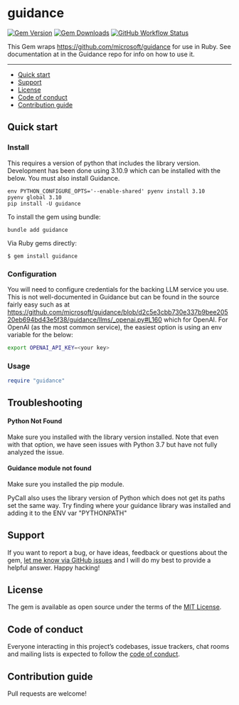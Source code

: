 # guidance

[![Gem Version](https://img.shields.io/gem/v/guidance)](https://rubygems.org/gems/guidance)
[![Gem Downloads](https://img.shields.io/gem/dt/guidance)](https://www.ruby-toolbox.com/projects/guidance)
[![GitHub Workflow Status](https://img.shields.io/github/actions/workflow/status/Unsupervisedcom/guideance-rails/ci.yml)](https://github.com/Unsupervisedcom/guideance-rails/actions/workflows/ci.yml)

This Gem wraps https://github.com/microsoft/guidance for use in Ruby.
See documentation at in the Guidance repo for info on how to use it.

---

- [Quick start](#quick-start)
- [Support](#support)
- [License](#license)
- [Code of conduct](#code-of-conduct)
- [Contribution guide](#contribution-guide)

## Quick start
### Install
This requires a version of python that includes the library version.
Development has been done using 3.10.9 which can be installed with the below.
You must also install Guidance.

```
env PYTHON_CONFIGURE_OPTS='--enable-shared' pyenv install 3.10
pyenv global 3.10
pip install -U guidance
```

To install the gem using bundle:
```
bundle add guidance
```

Via Ruby gems directly:
```
$ gem install guidance
```
### Configuration
You will need to configure credentials for the backing LLM service you use.
This is not well-documented in Guidance but can be found in the source fairly easy
such as at https://github.com/microsoft/guidance/blob/d2c5e3cbb730e337b9bee20520eb694bd43e5f38/guidance/llms/_openai.py#L160
which for OpenAI. For OpenAI (as the most common service), the easiest option is
using an env variable for the below:

```bash
export OPENAI_API_KEY=<your key>
```

### Usage
```ruby
require "guidance"
```

## Troubleshooting
#### Python Not Found
Make sure you installed with the library version installed. Note that even with that
option, we have seen issues with Python 3.7 but have not fully analyzed the issue.

#### Guidance module not found
Make sure you installed the pip module.

PyCall also uses the library version of Python which does not get its paths
set the same way. Try finding where your guidance library was installed and
adding it to the ENV var "PYTHONPATH"

## Support

If you want to report a bug, or have ideas, feedback or questions about the gem, [let me know via GitHub issues](https://github.com/Unsupervisedcom/guideance-rails/issues/new) and I will do my best to provide a helpful answer. Happy hacking!

## License

The gem is available as open source under the terms of the [MIT License](LICENSE.txt).

## Code of conduct

Everyone interacting in this project’s codebases, issue trackers, chat rooms and mailing lists is expected to follow the [code of conduct](CODE_OF_CONDUCT.md).

## Contribution guide

Pull requests are welcome!
